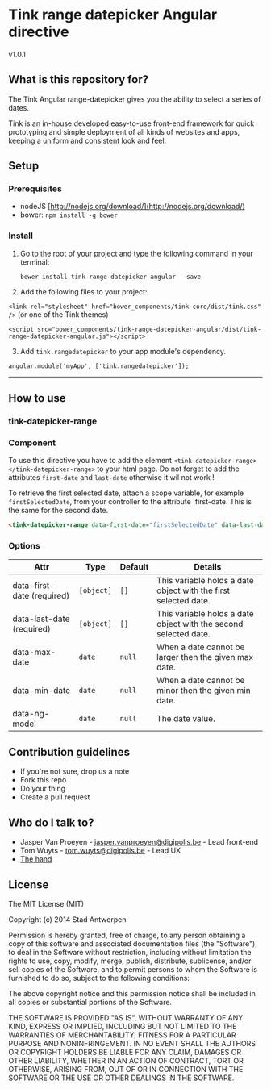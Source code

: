# Tink range datepicker Angular directive

v1.0.1

## What is this repository for?

The Tink Angular range-datepicker gives you the ability to select a series of dates.

Tink is an in-house developed easy-to-use front-end framework for quick prototyping and simple deployment of all kinds of websites and apps, keeping a uniform and consistent look and feel.

## Setup

### Prerequisites

* nodeJS [http://nodejs.org/download/](http://nodejs.org/download/)
* bower: `npm install -g bower`

### Install

1. Go to the root of your project and type the following command in your terminal:

   `bower install tink-range-datepicker-angular --save`

2. Add the following files to your project:

  `<link rel="stylesheet" href="bower_components/tink-core/dist/tink.css" />` (or one of the Tink themes)

  `<script src="bower_components/tink-range-datepicker-angular/dist/tink-range-datepicker-angular.js"></script>`
  
3. Add `tink.rangedatepicker` to your app module's dependency.

  `angular.module('myApp', ['tink.rangedatepicker']);`


----------


## How to use

### tink-datepicker-range

### Component

To use this directive you have to add the element `<tink-datepicker-range></tink-datepicker-range>` to your html page.
Do not forget to add the attributes `first-date` and `last-date` otherwise it wil not work !

To retrieve the first selected date, attach a scope variable, for example `firstSelectedDate`, from your controller to the attribute `first-date. This is the same for the second date.

```html
<tink-datepicker-range data-first-date="firstSelectedDate" data-last-date="lastSelectedDate"></tink-datepicker-range>
```

### Options

Attr | Type | Default | Details
--- | --- | --- | ---
data-first-date (required) | `[object]` | `[]` | This variable holds a date object with the first selected date.
data-last-date (required) | `[object]` | `[]` | This variable holds a date object with the second selected date.
data-max-date | `date` | `null` | When a date cannot be larger then the given max date.
data-min-date | `date` | `null` | When a date cannot be minor then the given min date.
data-ng-model | `date` | `null` | The date value.

## Contribution guidelines

* If you're not sure, drop us a note
* Fork this repo
* Do your thing
* Create a pull request

## Who do I talk to?

* Jasper Van Proeyen - jasper.vanproeyen@digipolis.be - Lead front-end
* Tom Wuyts - tom.wuyts@digipolis.be - Lead UX
* [The hand](https://www.youtube.com/watch?v=_O-QqC9yM28)

## License

The MIT License (MIT)

Copyright (c) 2014 Stad Antwerpen

Permission is hereby granted, free of charge, to any person obtaining a copy
of this software and associated documentation files (the "Software"), to deal
in the Software without restriction, including without limitation the rights
to use, copy, modify, merge, publish, distribute, sublicense, and/or sell
copies of the Software, and to permit persons to whom the Software is
furnished to do so, subject to the following conditions:

The above copyright notice and this permission notice shall be included in all
copies or substantial portions of the Software.

THE SOFTWARE IS PROVIDED "AS IS", WITHOUT WARRANTY OF ANY KIND, EXPRESS OR
IMPLIED, INCLUDING BUT NOT LIMITED TO THE WARRANTIES OF MERCHANTABILITY,
FITNESS FOR A PARTICULAR PURPOSE AND NONINFRINGEMENT. IN NO EVENT SHALL THE
AUTHORS OR COPYRIGHT HOLDERS BE LIABLE FOR ANY CLAIM, DAMAGES OR OTHER
LIABILITY, WHETHER IN AN ACTION OF CONTRACT, TORT OR OTHERWISE, ARISING FROM,
OUT OF OR IN CONNECTION WITH THE SOFTWARE OR THE USE OR OTHER DEALINGS IN THE
SOFTWARE.
